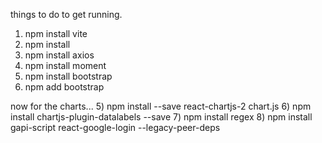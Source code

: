 things to do to get running.
1) npm install vite
2) npm install
3) npm install axios
4) npm install moment
5) npm install bootstrap
6) npm add bootstrap

now for the charts...
5) npm install --save react-chartjs-2 chart.js
6) npm install chartjs-plugin-datalabels --save
7) npm install regex
8) npm install gapi-script react-google-login --legacy-peer-deps
 
